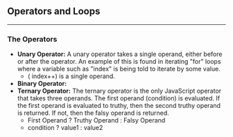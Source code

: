 ## Operators and Loops

---

### The Operators

- **Unary Operator:** A unary operator takes a single operand, either before or after the operator.  An example of this is found in iterating "for" loops where a variable such as "index" is being told to iterate by some value.
    - ( index++) is a single operand.
- **Binary Operator:**
- **Ternary Operator:** The ternary operator is the only JavaScript operator that takes three operands. The first operand (condition) is evaluated.  If the first operand is evaluated to truthy, then the second truthy operand is returned.  If not, then the falsy operand is returned.
    - First Operand ? Truthy Operand : Falsy Operand
    - condition ? value1 : value2

